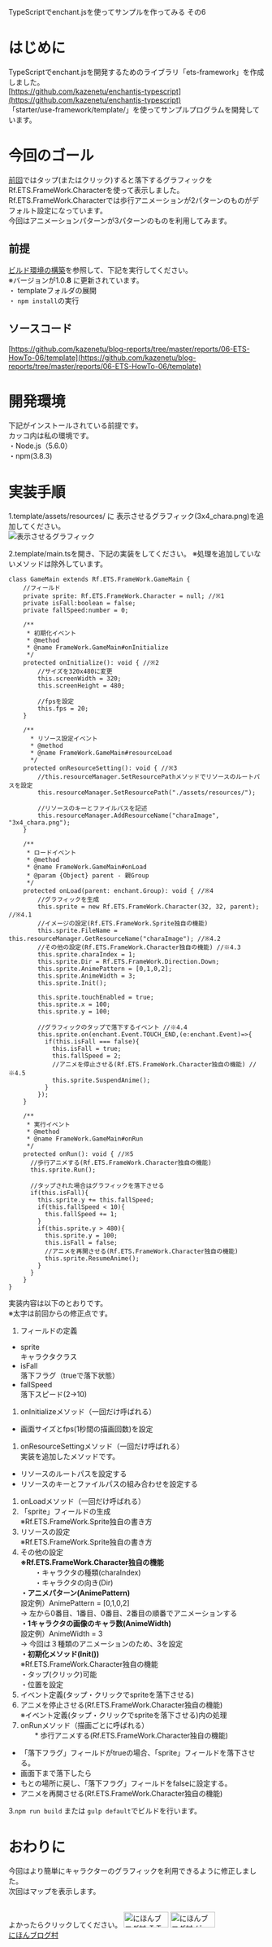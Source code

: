 TypeScriptでenchant.jsを使ってサンプルを作ってみる その6

# はじめに
TypeScriptでenchant.jsを開発するためのライブラリ「ets-framework」を作成しました。  
[https://github.com/kazenetu/enchantjs-typescript](https://github.com/kazenetu/enchantjs-typescript)  
「starter/use-framework/template/」を使ってサンプルプログラムを開発しています。

# 今回のゴール
[前回](http://kazenetu.exblog.jp/22961874/)ではタップ(またはクリック)すると落下するグラフィックをRf.ETS.FrameWork.Characterを使って表示しました。  
Rf.ETS.FrameWork.Characterでは歩行アニメーションが2パターンのものがデフォルト設定になっています。  
今回はアニメーションパターンが3パターンのものを利用してみます。

##  前提
[ビルド環境の構築](http://kazenetu.exblog.jp/22812282/)を参照して、下記を実行してください。  
※バージョンが1.0.__8__ に更新されています。  
・ templateフォルダの展開  
・ ```npm install```の実行  

## ソースコード
[https://github.com/kazenetu/blog-reports/tree/master/reports/06-ETS-HowTo-06/template](https://github.com/kazenetu/blog-reports/tree/master/reports/06-ETS-HowTo-06/template)

# 開発環境
下記がインストールされている前提です。  
カッコ内は私の環境です。  
・Node.js（5.6.0）  
・npm(3.8.3)  

# 実装手順
1.template/assets/resources/ に 表示させるグラフィック(3x4_chara.png)を追加してください。  
![表示させるグラフィック](./template/assets/resources/3x4_chara.png)

2.template/main.tsを開き、下記の実装をしてください。
※処理を追加していないメソッドは除外しています。

``` typesctipt
class GameMain extends Rf.ETS.FrameWork.GameMain {
    //フィールド
    private sprite: Rf.ETS.FrameWork.Character = null; //※1
    private isFall:boolean = false;
    private fallSpeed:number = 0;

    /**
     * 初期化イベント
     * @method
     * @name FrameWork.GameMain#onInitialize
     */
    protected onInitialize(): void { //※2
        //サイズを320x480に変更
        this.screenWidth = 320;
        this.screenHeight = 480;

        //fpsを設定
        this.fps = 20;
    }

    /**
      * リソース設定イベント
      * @method
      * @name FrameWork.GameMain#resourceLoad
      */
    protected onResourceSetting(): void { //※3
        //this.resourceManager.SetResourcePathメソッドでリソースのルートパスを設定
        this.resourceManager.SetResourcePath("./assets/resources/");

        //リソースのキーとファイルパスを記述
        this.resourceManager.AddResourceName("charaImage", "3x4_chara.png");
    }

    /**
     * ロードイベント
     * @method
     * @name FrameWork.GameMain#onLoad
     * @param {Object} parent - 親Group
     */
    protected onLoad(parent: enchant.Group): void { //※4
        //グラフィックを生成
        this.sprite = new Rf.ETS.FrameWork.Character(32, 32, parent); //※4.1
        //イメージの設定(Rf.ETS.FrameWork.Sprite独自の機能)
        this.sprite.FileName = this.resourceManager.GetResourceName("charaImage"); //※4.2
        //その他の設定(Rf.ETS.FrameWork.Character独自の機能) //※4.3
        this.sprite.charaIndex = 1;
        this.sprite.Dir = Rf.ETS.FrameWork.Direction.Down;
        this.sprite.AnimePattern = [0,1,0,2];
        this.sprite.AnimeWidth = 3;
        this.sprite.Init();

        this.sprite.touchEnabled = true;
        this.sprite.x = 100;
        this.sprite.y = 100;

        //グラフィックのタップで落下するイベント //※4.4
        this.sprite.on(enchant.Event.TOUCH_END,(e:enchant.Event)=>{
          if(this.isFall === false){
            this.isFall = true;
            this.fallSpeed = 2;
            //アニメを停止させる(Rf.ETS.FrameWork.Character独自の機能) //※4.5
            this.sprite.SuspendAnime();
          }
        });
    }

    /**
     * 実行イベント
     * @method
     * @name FrameWork.GameMain#onRun
     */
    protected onRun(): void { //※5
      //歩行アニメする(Rf.ETS.FrameWork.Character独自の機能)
      this.sprite.Run();

      //タップされた場合はグラフィックを落下させる
      if(this.isFall){
        this.sprite.y += this.fallSpeed;
        if(this.fallSpeed < 10){
          this.fallSpeed += 1;
        }
        if(this.sprite.y > 480){
          this.sprite.y = 100;
          this.isFall = false;
          //アニメを再開させる(Rf.ETS.FrameWork.Character独自の機能)
          this.sprite.ResumeAnime();
        }
      }
    }
}
```

実装内容は以下のとおりです。  
※太字は前回からの修正点です。
1. フィールドの定義  
 * sprite  
   キャラクタクラス
 * isFall  
   落下フラグ（trueで落下状態）
 * fallSpeed  
   落下スピード(2->10)
1. onInitializeメソッド（一回だけ呼ばれる）  
 * 画面サイズとfps(1秒間の描画回数)を設定
1. onResourceSettingメソッド（一回だけ呼ばれる）  
実装を追加したメソッドです。  
 * リソースのルートパスを設定する
 * リソースのキーとファイルパスの組み合わせを設定する
1. onLoadメソッド（一回だけ呼ばれる）
 1. 「sprite」フィールドの生成  
 ※Rf.ETS.FrameWork.Sprite独自の書き方
 1. リソースの設定  
 ※Rf.ETS.FrameWork.Sprite独自の書き方
 1. その他の設定  
 __※Rf.ETS.FrameWork.Character独自の機能__  
　　・キャラクタの種類(charaIndex)  
　　・キャラクタの向き(Dir)  
  __・アニメパターン(AnimePattern)__  
   設定例）AnimePattern = [0,1,0,2]  
    → 左から0番目、1番目、0番目、2番目の順番でアニメーションする  
  __・1キャラクタの画像のキャラ数(AnimeWidth)__  
   設定例）AnimeWidth = 3  
   → 今回は３種類のアニメーションのため、3を設定  
  __・初期化メソッド(Init())__  
 ※Rf.ETS.FrameWork.Character独自の機能  
  ・タップ(クリック)可能  
  ・位置を設定  
 1. イベント定義(タップ・クリックでspriteを落下させる)
 1. アニメを停止させる(Rf.ETS.FrameWork.Character独自の機能)  
 ※イベント定義(タップ・クリックでspriteを落下させる)内の処理
1. onRunメソッド（描画ごとに呼ばれる）  
　　* 歩行アニメする(Rf.ETS.FrameWork.Character独自の機能)  
  * 「落下フラグ」フィールドがtrueの場合、「sprite」フィールドを落下させる。  
  * 画面下まで落下したら
   * もとの場所に戻し、「落下フラグ」フィールドをfalseに設定する。  
   * アニメを再開させる(Rf.ETS.FrameWork.Character独自の機能)

3.```npm run build``` または ```gulp default```でビルドを行います。

# おわりに
今回はより簡単にキャラクターのグラフィックを利用できるように修正しました。  
次回はマップを表示します。

<br>
よかったらクリックしてください。  
<a href="http://it.blogmura.com/"><img src="http://it.blogmura.com/img/it88_31.gif" width="88" height="31" border="0" alt="にほんブログ村 ＩＴ技術ブログへ" /></a>  
<a href="http://game.blogmura.com/game_work/"><img src="http://game.blogmura.com/game_work/img/game_work88_31.gif" width="88" height="31" border="0" alt="にほんブログ村 ゲームブログ ゲーム制作へ" /></a><br /><a href="http://game.blogmura.com/game_work/">にほんブログ村</a>
